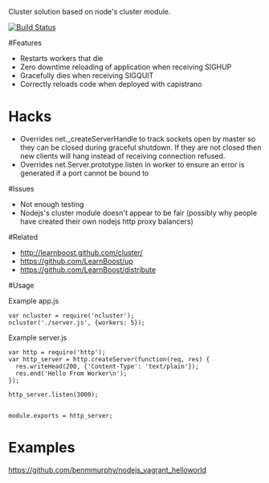 Cluster solution based on node's cluster module.

[![Build Status](https://secure.travis-ci.org/benmmurphy/ncluster.png)](http://travis-ci.org/benmmurphy/ncluster)

#Features

* Restarts workers that die
* Zero downtime reloading of application when receiving SIGHUP
* Gracefully dies when receiving SIGQUIT
* Correctly reloads code when deployed with capistrano

# Hacks

* Overrides net._createServerHandle to track sockets open by master so they can be closed during graceful shutdown. If they are not closed then new clients will hang instead of receiving connection refused.
* Overrides net.Server.prototype.listen in worker to ensure an error is generated if a port cannot be bound to

#Issues

* Not enough testing
* Nodejs's cluster module doesn't appear to be fair (possibly why people have created their own nodejs http proxy balancers)

#Related

* http://learnboost.github.com/cluster/
* https://github.com/LearnBoost/up
* https://github.com/LearnBoost/distribute

#Usage

Example app.js

    var ncluster = require('ncluster');
    ncluster('./server.js', {workers: 5});

Example server.js

    var http = require('http');
    var http_server = http.createServer(function(req, res) {
      res.writeHead(200, {'Content-Type': 'text/plain'});
      res.end('Hello From Worker\n');
    });

    http_server.listen(3000);


    module.exports = http_server;

# Examples

https://github.com/benmmurphy/nodejs_vagrant_helloworld



